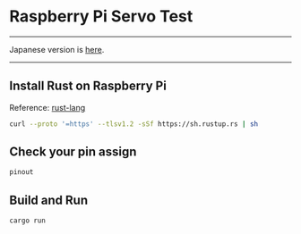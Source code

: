# Raspberry Pi Servo Test

---

Japanese version is [here](README_JP.md).

---

## Install Rust on Raspberry Pi

Reference: [rust-lang](https://www.rust-lang.org/tools/install)

```bash
curl --proto '=https' --tlsv1.2 -sSf https://sh.rustup.rs | sh
```

## Check your pin assign

```bash
pinout
```

## Build and Run

```bash
cargo run
```
